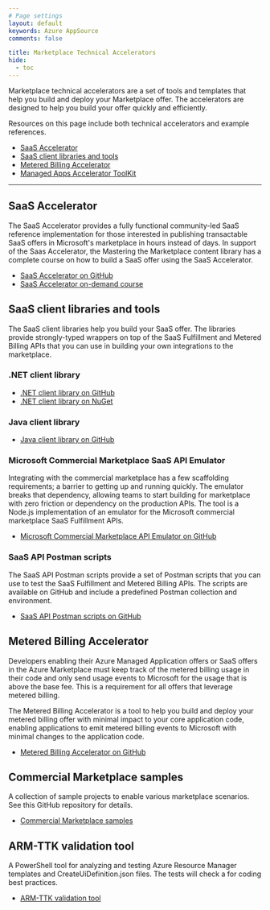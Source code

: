 ```yaml
---
# Page settings
layout: default
keywords: Azure AppSource
comments: false

title: Marketplace Technical Accelerators
hide:
  - toc
---
```


Marketplace technical accelerators are a set of tools and templates that help you build and deploy your Marketplace offer. The accelerators are designed to help you build your offer quickly and efficiently.

Resources on this page include both technical accelerators and example references.

<!-- no toc -->
- [SaaS Accelerator](#saas-accelerator)
- [SaaS client libraries and tools](#saas-client-libraries-and-tools)
- [Metered Billing Accelerator](#metered-billing-accelerator)
- [Managed Apps Accelerator ToolKit](#managed-apps-accelerator-toolkit)

---

## SaaS Accelerator

The SaaS Accelerator provides a fully functional community-led SaaS reference implementation for those interested in publishing transactable SaaS offers in Microsoft's marketplace in hours instead of days. In support of the Saas Accelerator, the Mastering the Marketplace content library has a complete course on how to build a SaaS offer using the SaaS Accelerator.

- [SaaS Accelerator on GitHub](https://github.com/Azure/Commercial-Marketplace-SaaS-Accelerator)
- [SaaS Accelerator on-demand course](../saas-accelerator/index.md)

## SaaS client libraries and tools

The SaaS client libraries help you build your SaaS offer. The libraries provide strongly-typed wrappers on top of the SaaS Fulfillment and Metered Billing APIs that you can use in building your own integrations to the marketplace.

### .NET client library

- [.NET client library on GitHub](https://github.com/microsoft/commercial-marketplace-client-dotnet)
- [.NET client library on NuGet](https://www.nuget.org/packages/Marketplace.SaaS.Client)

### Java client library

- [Java client library on GitHub](https://github.com/microsoft/commercial-marketplace-client-java)

### Microsoft Commercial Marketplace SaaS API Emulator

Integrating with the commercial marketplace has a few scaffolding requirements; a barrier to getting up and running quickly. The emulator breaks that dependency, allowing teams to start building for marketplace with zero friction or dependency on the production APIs. The tool is a Node.js implementation of an emulator for the Microsoft commercial marketplace SaaS Fulfillment APIs.

- [Microsoft Commercial Marketplace API Emulator on GitHub](https://github.com/microsoft/Commercial-Marketplace-SaaS-API-Emulator)

### SaaS API Postman scripts

The SaaS API Postman scripts provide a set of Postman scripts that you can use to test the SaaS Fulfillment and Metered Billing APIs. The scripts are available on GitHub and include a predefined Postman collection and environment.

- [SaaS API Postman scripts on GitHub](https://github.com/microsoft/commercial-marketplace-resources/blob/main/src/postman/README.md)

## Metered Billing Accelerator

Developers enabling their Azure Managed Application offers or SaaS offers in the Azure Marketplace must keep track of the metered billing usage in their code and only send usage events to Microsoft for the usage that is above the base fee. This is a requirement for all offers that leverage metered billing.

The Metered Billing Accelerator is a tool to help you build and deploy your metered billing offer with minimal impact to your core application code, enabling applications to emit metered billing events to Microsoft with minimal changes to the application code.

- [Metered Billing Accelerator on GitHub](https://github.com/microsoft/metered-billing-accelerator)

## Commercial Marketplace samples

A collection of sample projects to enable various marketplace scenarios. See this GitHub repository for details.

- [Commercial Marketplace samples](https://github.com/microsoft/commercial-marketplace-samples)

## ARM-TTK validation tool

A PowerShell tool for analyzing and testing Azure Resource Manager templates and CreateUiDefinition.json files. The tests will check a for coding best practices.

- [ARM-TTK validation tool](https://github.com/Azure/arm-ttk)
